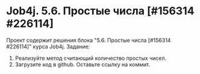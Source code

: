 # Job4j. 5.6. Простые числа [#156314 #226114]
Проект содержит решения блока "5.6. Простые числа [#156314 #226114]" курса Job4j.
Задание:
1. Реализуйте метод считающий количество простых чисел.
2. Загрузите код в github. Оставьте ссылку на коммит.